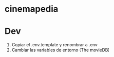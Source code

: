 # cinemapedia

# Dev

1. Copiar el .env.template y renombrar a .env
2. Cambiar las variables de entorno (The movieDB)


